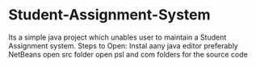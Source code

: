 # Student-Assignment-System
Its a simple java project which unables user to maintain a Student Assignment system.
Steps to Open:
Instal aany java editor preferably NetBeans
open src folder
open psl and com folders for the source code

